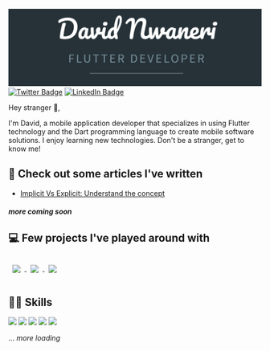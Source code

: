 <!--BANNER IMAGE AND SOCIAL LINKS-->
![David](assets/mycard.png "Your friendly neighborhood Flutter Dev")
[![Twitter Badge](https://img.shields.io/badge/Twitter-Profile-informational?style=flat&logo=twitter&logoColor=white&color=1DA1F2)](<https://twitter.com/davidnwaneri_>) [![LinkedIn Badge](https://img.shields.io/badge/LinkedIn-Profile-informational?style=flat&logo=linkedin&logoColor=white&color=0072B1)](https://www.linkedin.com/in/davidnwaneri/)

<!--ABOUT ME-->
<p>Hey stranger 👋,</p>
I'm David, a mobile application developer that specializes in using Flutter technology and the Dart programming language to create mobile software solutions. I enjoy learning new technologies. Don't be a stranger, get to know me!</p>

<!--WRITTEN ARTICLES-->
## 📑 Check out some articles I've written
- [Implicit Vs Explicit: Understand the concept](https://davidnwaneri.medium.com/implicit-vs-explicit-understand-the-concept-e5ebaca02471)
##### *more coming soon*

<!--PROJECTS/REPOS-->
## 💻 Few projects I've played around with

<!--flutter apprentice playground-->
<a href="https://github.com/davidnwaneri/fooderlich_app">
  <img align="center" style="margin:1rem 0.5rem" src="https://github.com/davidnwaneri/fooderlich_app/blob/main/assets/app1.gif?raw=true" width="260" />
</a>
<!--simple e-commerce app-->
<a href="https://github.com/davidnwaneri/simple_ecommerce_app">
  <img align="center" style="margin:1rem 0.5rem" src="https://github.com/davidnwaneri/simple_ecommerce_app/blob/main/assets/device-2022-07-08-162909.gif?raw=true" width="260" />
</a>
<!--clima-->
<a href="https://github.com/davidnwaneri/clima">
  <img align="center" style="margin:1rem 0.5rem" src="https://github.com/davidnwaneri/clima/blob/main/output/clima-project.gif?raw=true" width="260"/>
</a>

<!--SKILLS-->
## 🦾🧠 Skills
![](https://img.shields.io/badge/Code-Flutter-informational?style=flat&logo=flutter&logoColor=00bded&color=015393)
![](https://img.shields.io/badge/Code-Dart-informational?style=flat&logo=dart&logoColor=2cb7f6&color=03589c)
![](https://img.shields.io/badge/Tools-Firebase-informational?style=flat&logo=firebase&logoColor=f2c129&color=white)
![](https://img.shields.io/badge/Tools-Git-informational?style=flat&logo=git&logoColor=e44c30&color=3a2b00)
![](https://img.shields.io/badge/Tools-Github-informational?style=flat&logo=github&logoColor=white&color=white)

... <i>more loading</i>


<!---
davidnwaneri/davidnwaneri is a ✨ special ✨ repository because its `README.md` (this file) appears on your GitHub profile.
You can click the Preview link to take a look at your changes.
--->
